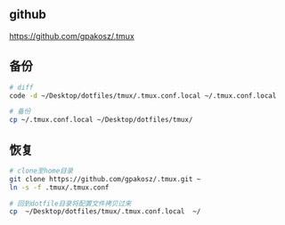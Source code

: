 ## github
https://github.com/gpakosz/.tmux

## 备份
```sh
# diff
code -d ~/Desktop/dotfiles/tmux/.tmux.conf.local ~/.tmux.conf.local

# 备份
cp ~/.tmux.conf.local ~/Desktop/dotfiles/tmux/
```

## 恢复
```sh
# clone至home目录
git clone https://github.com/gpakosz/.tmux.git ~
ln -s -f .tmux/.tmux.conf

# 回到dotfile目录将配置文件拷贝过来
cp  ~/Desktop/dotfiles/tmux/.tmux.conf.local  ~/
```